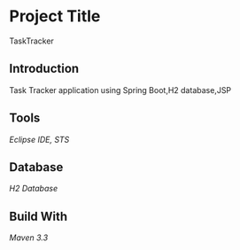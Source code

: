 # Project Title
TaskTracker

## Introduction
Task Tracker application using Spring Boot,H2 database,JSP

## Tools
*Eclipse IDE, STS*

## Database
*H2 Database*

## Build With
*Maven 3.3*



